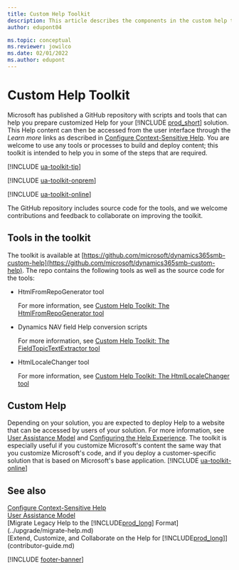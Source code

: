 ```yaml
---
title: Custom Help Toolkit
description: This article describes the components in the custom help toolkit for Business Central. 
author: edupont04

ms.topic: conceptual
ms.reviewer: jowilco
ms.date: 02/01/2022
ms.author: edupont
---
```


# Custom Help Toolkit

Microsoft has published a GitHub repository with scripts and tools that can help you prepare customized Help for your [!INCLUDE [prod_short](../developer/includes/prod_short.md)] solution. This Help content can then be accessed from the user interface through the *Learn more* links as described in [Configure Context-Sensitive Help](context-sensitive-help.md). You are welcome to use any tools or processes to build and deploy content; this toolkit is intended to help you in some of the steps that are required.  

[!INCLUDE [ua-toolkit-tip](../includes/ua-toolkit-tip.md)]

[!INCLUDE [ua-toolkit-onprem](../includes/ua-toolkit-onprem.md)]

[!INCLUDE [ua-toolkit-online](../includes/ua-toolkit-online.md)]

The GitHub repository includes source code for the tools, and we welcome contributions and feedback to collaborate on improving the toolkit.  

## Tools in the toolkit

The toolkit is available at [https://github.com/microsoft/dynamics365smb-custom-help](https://github.com/microsoft/dynamics365smb-custom-help). The repo contains the following tools as well as the source code for the tools:

- HtmlFromRepoGenerator tool

    For more information, see [Custom Help Toolkit: The HtmlFromRepoGenerator tool](custom-help-toolkit-HtmlFromRepoGenerator.md)
- Dynamics NAV field Help conversion scripts

    For more information, see [Custom Help Toolkit: The FieldTopicTextExtractor tool](custom-help-toolkit-FieldTopicTextExtractor.md)
- HtmlLocaleChanger tool

    For more information, see [Custom Help Toolkit: The HtmlLocaleChanger tool](custom-help-toolkit-HtmlLocaleChanger.md)

## Custom Help

Depending on your solution, you are expected to deploy Help to a website that can be accessed by users of your solution. For more information, see [User Assistance Model](../user-assistance.md) and [Configuring the Help Experience](../deployment/configure-help.md). The toolkit is especially useful if you customize Microsoft's content the same way that you customize Microsoft's code, and if you deploy a customer-specific solution that is based on Microsoft's base application. [!INCLUDE [ua-toolkit-online](../includes/ua-toolkit-online.md)]

## See also

[Configure Context-Sensitive Help](context-sensitive-help.md)  
[User Assistance Model](../user-assistance.md)  
[Migrate Legacy Help to the [!INCLUDE[prod_long](../developer/includes/prod_long.md)] Format](../upgrade/migrate-help.md)  
[Extend, Customize, and Collaborate on the Help for [!INCLUDE[prod_long](../developer/includes/prod_long.md)]](contributor-guide.md)  

[!INCLUDE [footer-banner](../includes/footer-banner.md)]

